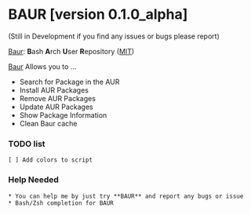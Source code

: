 # BAUR [version 0.1.0_alpha]
(Still in Development if you find any issues or bugs please report)

[Baur]: **B**ash **A**rch **U**ser **R**epository ([MIT](./LICENSE))

[Baur] Allows you to ...

* Search for Package in the AUR
* Install AUR Packages
* Remove AUR Packages
* Update AUR Packages
* Show Package Information
* Clean Baur cache

### TODO list
    [ ] Add colors to script

### Help Needed
    * You can help me by just try **BAUR** and report any bugs or issue 
    * Bash/Zsh completion for BAUR

[Baur]:https://github.com/zakariagatter/baur
